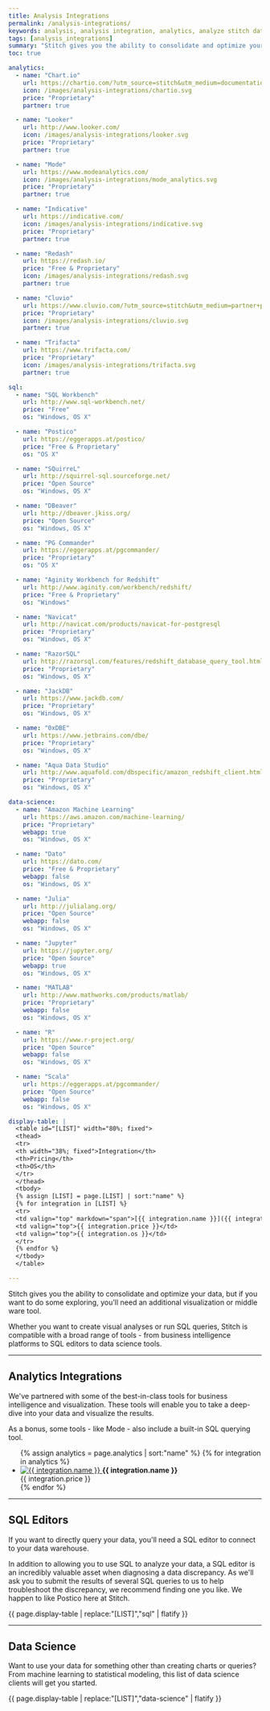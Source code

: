 ```yaml
---
title: Analysis Integrations
permalink: /analysis-integrations/
keywords: analysis, analysis integration, analytics, analyze stitch data, layer, analysis tool, visualization tool, sql, query stitch data
tags: [analysis_integrations]
summary: "Stitch gives you the ability to consolidate and optimize your data, but if you want to do some exploring, you’ll need an additional visualization or middleware tool. Whether you want to create visual analyses or run SQL queries, Stitch is compatible with a broad range of tools - from business intelligence platforms to SQL editors to data science tools."
toc: true

analytics:
  - name: "Chart.io"
    url: https://chartio.com/?utm_source=stitch&utm_medium=documentation&utm_campaign=stitch+partner+referral
    icon: /images/analysis-integrations/chartio.svg
    price: "Proprietary"
    partner: true

  - name: "Looker"
    url: http://www.looker.com/
    icon: /images/analysis-integrations/looker.svg
    price: "Proprietary"
    partner: true

  - name: "Mode"
    url: https://www.modeanalytics.com/
    icon: /images/analysis-integrations/mode_analytics.svg
    price: "Proprietary"
    partner: true

  - name: "Indicative"
    url: https://indicative.com/
    icon: /images/analysis-integrations/indicative.svg
    price: "Proprietary"
    partner: true

  - name: "Redash"
    url: https://redash.io/
    price: "Free & Proprietary"
    icon: /images/analysis-integrations/redash.svg
    partner: true

  - name: "Cluvio"
    url: https://www.cluvio.com/?utm_source=stitch&utm_medium=partner+page&utm_campaign=stitch+partner+referral
    price: "Proprietary"
    icon: /images/analysis-integrations/cluvio.svg
    partner: true 

  - name: "Trifacta"
    url: https://www.trifacta.com/
    price: "Proprietary"
    icon: /images/analysis-integrations/trifacta.svg
    partner: true

sql:
  - name: "SQL Workbench"
    url: http://www.sql-workbench.net/
    price: "Free"
    os: "Windows, OS X"

  - name: "Postico"
    url: https://eggerapps.at/postico/
    price: "Free & Proprietary"
    os: "OS X"

  - name: "SQuirreL"
    url: http://squirrel-sql.sourceforge.net/
    price: "Open Source"
    os: "Windows, OS X"

  - name: "DBeaver"
    url: http://dbeaver.jkiss.org/
    price: "Open Source"
    os: "Windows, OS X"

  - name: "PG Commander"
    url: https://eggerapps.at/pgcommander/
    price: "Proprietary"
    os: "OS X"

  - name: "Aginity Workbench for Redshift"
    url: http://www.aginity.com/workbench/redshift/
    price: "Free & Proprietary"
    os: "Windows"

  - name: "Navicat"
    url: http://navicat.com/products/navicat-for-postgresql
    price: "Proprietary"
    os: "Windows, OS X"

  - name: "RazorSQL"
    url: http://razorsql.com/features/redshift_database_query_tool.html
    price: "Proprietary"
    os: "Windows, OS X"

  - name: "JackDB"
    url: https://www.jackdb.com/
    price: "Proprietary"
    os: "Windows, OS X"

  - name: "0xDBE"
    url: https://www.jetbrains.com/dbe/
    price: "Proprietary"
    os: "Windows, OS X"

  - name: "Aqua Data Studio"
    url: http://www.aquafold.com/dbspecific/amazon_redshift_client.html
    price: "Proprietary"
    os: "Windows, OS X"

data-science:
  - name: "Amazon Machine Learning"
    url: https://aws.amazon.com/machine-learning/
    price: "Proprietary"
    webapp: true
    os: "Windows, OS X"

  - name: "Dato"
    url: https://dato.com/
    price: "Free & Proprietary"
    webapp: false
    os: "Windows, OS X"

  - name: "Julia"
    url: http://julialang.org/
    price: "Open Source"
    webapp: false
    os: "Windows, OS X"

  - name: "Jupyter"
    url: https://jupyter.org/
    price: "Open Source"
    webapp: true
    os: "Windows, OS X"

  - name: "MATLAB"
    url: http://www.mathworks.com/products/matlab/
    price: "Proprietary"
    webapp: false
    os: "Windows, OS X"

  - name: "R"
    url: https://www.r-project.org/
    price: "Open Source"
    webapp: false
    os: "Windows, OS X"

  - name: "Scala"
    url: https://eggerapps.at/pgcommander/
    price: "Open Source"
    webapp: false
    os: "Windows, OS X"

display-table: |
  <table id="[LIST]" width="80%; fixed">
  <thead>
  <tr>
  <th width="38%; fixed">Integration</th>
  <th>Pricing</th>
  <th>OS</th>
  </tr>
  </thead>
  <tbody>
  {% assign [LIST] = page.[LIST] | sort:"name" %}
  {% for integration in [LIST] %}
  <tr>
  <td valign="top" markdown="span">[{{ integration.name }}]({{ integration.url }})</td>
  <td valign="top">{{ integration.price }}</td>
  <td valign="top">{{ integration.os }}</td>
  </tr>
  {% endfor %}
  </tbody>
  </table>

---
```

Stitch gives you the ability to consolidate and optimize your data, but if you want to do some exploring, you'll need an additional visualization or middle ware tool. 

Whether you want to create visual analyses or run SQL queries, Stitch is compatible with a broad range of tools - from business intelligence platforms to SQL editors to data science tools.

---

## Analytics Integrations

We've partnered with some of the best-in-class tools for business intelligence and visualization. These tools will enable you to take a deep-dive into your data and visualize the results.

As a bonus, some tools - like Mode - also include a built-in SQL querying tool.

<ul class="tiles">
{% assign analytics = page.analytics | sort:"name" %}
{% for integration in analytics %}
    <li>
        <a href="{{ integration.url }}" target="new">
            <img src="{{ integration.icon | prepend: site.baseurl }}" alt="{{ integration.name }}">
        </a>
        <strong>{{ integration.name }}</strong><br>
        {{ integration.price }}
    </li>
{% endfor %}
</ul>

---

## SQL Editors

If you want to directly query your data, you'll need a SQL editor to connect to your data warehouse.

In addition to allowing you to use SQL to analyze your data, a SQL editor is an incredibly valuable asset when diagnosing a data discrepancy. As we'll ask you to submit the results of several SQL queries to us to help troubleshoot the discrepancy, we recommend finding one you like. We happen to like Postico here at Stitch.

{{ page.display-table | replace:"[LIST]","sql" | flatify }}

---

## Data Science

Want to use your data for something other than creating charts or queries? From machine learning to statistical modeling, this list of data science clients will get you started.

{{ page.display-table | replace:"[LIST]","data-science" | flatify }}